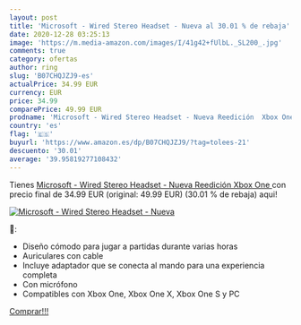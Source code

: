 ```yaml
---
layout: post
title: 'Microsoft - Wired Stereo Headset - Nueva al 30.01 % de rebaja'
date: 2020-12-28 03:25:13
image: 'https://m.media-amazon.com/images/I/41g42+fUlbL._SL200_.jpg'
comments: true
category: ofertas
author: ring
slug: 'B07CHQJZJ9-es'
actualPrice: 34.99 EUR
currency: EUR
price: 34.99
comparePrice: 49.99 EUR
prodname: 'Microsoft - Wired Stereo Headset - Nueva Reedición  Xbox One '
country: 'es'
flag: '🇪🇸'
buyurl: 'https://www.amazon.es/dp/B07CHQJZJ9/?tag=tolees-21'
descuento: '30.01'
average: '39.95819277108432'
---
```


Tienes [Microsoft - Wired Stereo Headset - Nueva Reedición  Xbox One ](https://www.amazon.es/dp/B07CHQJZJ9/?tag=tolees-21) con precio final de  34.99 EUR (original: 49.99 EUR) (30.01 %  de rebaja) aqui!

[![Microsoft - Wired Stereo Headset - Nueva](https://m.media-amazon.com/images/I/41g42+fUlbL._SL200_.jpg)](https://www.amazon.es/dp/B07CHQJZJ9/?tag=tolees-21)

🔎:

- Diseño cómodo para jugar a partidas durante varias horas
- Auriculares con cable
- Incluye adaptador que se conecta al mando para una experiencia completa
- Con micrófono
- Compatibles con Xbox One, Xbox One X, Xbox One S y PC

[Comprar!!!](https://www.amazon.es/dp/B07CHQJZJ9/?tag=tolees-21)

